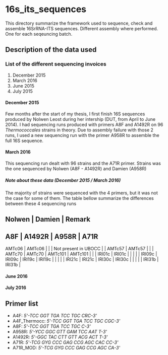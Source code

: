 # 16s_its_sequences
This directory summarize the framework used to sequence, check and assemble 16SrRNA-ITS sequences.
Different assembly where performed. One for each seqeuncing batch.

## Description of the data used
### List of the different sequencing invoices
1. December 2015
2. March 2016
3. June 2015
4. July 2015

#### December 2015
Few months after the start of my thesis, I first finish 16S sequences produced by Nolwen Leost during her intership \(DUT, from April to June 2014\).
I had sequencing runs produced with primers A8F and A1492R on 96 _Thermococcales_ strains in theory.
Due to assembly failure with those 2 runs, I used a new sequencing run with the primer A958R to assemble the full 16S sequence. 

#### March 2016
This sequencing run dealt with 96 strains and the A71R primer.
Strains was the one sequenced by Nolwen (A8F - A1492R) and Damien (A958R)

##### Note about these data (December 2015 / March 2016)
The majority of strains were sequenced with the 4 primers, but it was not the case for some of them.
The table bellow summarize the differences between these 4 sequencing runs

Nolwen | Damien | Remark
------------------------
A8F | A1492R | A958R | A71R
---------------------------
AMTc06 | AMTc06 | | | Not present in UBOCC
 | | AMTc57 | AMTc57 | 
 | | AMTc70 | AMTc70 | 
AMTc101 | AMTc101 | | |
IRI01c | IRI01c | | |
 | | IRI09c | IRI09c |
IRI19c | IRI19c | | |
 | | IRI21c | IRI21c |
 IRI30c | IRI30c | | |
 | | IRI31b | IRI31b |



#### June 2016


#### July 2016



## Primer list
* A4F: _5'-TCC GGT TGA TCC TGC CRC-3'_
* A4F\_Thermocc: _5'-TCC GGT TGA TCC TGC CGC-3'_
* A8F: _5'-TCC GGT TGA TCC TGC C-3'_
* A958R: _5'-YCC GGC GTT GAM TCC AAT T-3'_ 
* A1492R: _5'-GGC TAC CTT GTT ACG ACT T-3'_
* A71R: _5'-TCG GYG CCC GAG CCG AGC CAC CC-3'_
* A71R\_MOD: _5'-TCG GYG CCC GAG CCG AGC CA-3'_


